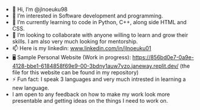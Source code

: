 - 👋 Hi, I’m @jlnoeuku98
- 👀 I’m interested in Software development and programming.
- 🌱 I’m currently learning to code in Python, C++, along side HTML and CSS.
- 💞️ I’m looking to collaborate with anyone willing to learn and grow their skills. I am also very much looking for mentorship.
- 📫 Here is my linkedin: www.linkedin.com/in/jlnoeuku01
- 🖥️ Sample Personal Website (Work in progress): https://856bd0e7-0a9e-4128-bbe1-6184858f69e9-00-3bdny1auw7vzo.janeway.replit.dev/ (the file for this website can be found in my repository)
- ⚡ Fun fact: I speak 3 languages and very much intrested in learning a new language.
- I am open to any feedback on how to make my work look more presentable and getting ideas on the things I need to work on.


<!---
jlnoeuku98/jlnoeuku98 is a ✨ special ✨ repository because its `README.md` (this file) appears on your GitHub profile.
You can click the Preview link to take a look at your changes.
--->
